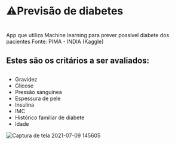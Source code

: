 # ⚠️Previsão de diabetes <h1>
 
App que utiliza Machine learning para prever possível diabete dos pacientes
Fonte: PIMA - INDIA (Kaggle)

## Estes são os critários a ser avaliados: <h2>
  * Gravidez
  * Glicose
  * Pressão sanguínea
  * Espessura de pele
  * Insulina
  * IMC
  * Histórico familiar de diabete
  * Idade
  
  ![Captura de tela 2021-07-09 145605](https://user-images.githubusercontent.com/62958588/125103109-677d5680-e0b2-11eb-9bf1-316bb2a09e99.png)
